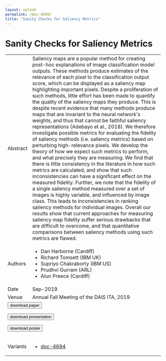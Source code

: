 ```yaml
---
layout: splash
permalink: /doc-4699/
title: "Sanity Checks for Saliency Metrics"
---
```


# Sanity Checks for Saliency Metrics

<table>
    <tbody>
    <tr>
        <td>Abstract</td>
        <td>Saliency maps are a popular method for creating post-hoc explanations of image classification model outputs. These methods produce estimates of the relevance of each pixel to the classification output score, which can be displayed as a saliency map highlighting important pixels. Despite a proliferation of such methods, little effort has been made to quantify the quality of the saliency maps they produce. This is despite recent evidence that many methods produce maps that are invariant to the neural network's weights, and thus that cannot be faithful saliency representations (Adebayo et al., 2018). We therefore investigate possible metrics for evaluating the fidelity of saliency methods (i.e. saliency metrics) based on perturbing high-relevance pixels. We develop the theory of how we expect such metrics to perform, and what precisely they are measuring. We find that there is little consistency in the literature in how such metrics are calculated, and show that such inconsistencies can have a significant effect on the measured fidelity. Further, we note that the fidelity of a single saliency method measured over a set of images is highly variable, and influenced by image class. This leads to inconsistencies in ranking saliency methods for individual images. Overall our results show that current approaches for measuring saliency map fidelity suffer serious drawbacks that are difficult to overcome, and that quantitative comparisons between saliency methods using such metrics are flawed.</td>
    </tr>
    <tr>
        <td>Authors</td>
        <td>
            <ul>
                <li>Dan Harborne (Cardiff)</li>
                <li>Richard Tomsett (IBM UK)</li>
                <li>Supriyo Chakraborty (IBM US)</li>
                <li>Prudhvi Gurram (ARL)</li>
                <li>Alun Preece (Cardiff)</li>
            </ul>
        </td>
    </tr>
    <tr>
        <td>Date</td>
        <td>Sep-2019</td>
    </tr>
    <tr>
        <td>Venue</td>
        <td>Annual Fall Meeting of the DAIS ITA, 2019</td>
    </tr>
        <tr>
            <td colspan="2">
                <form method="get" action="https://ibm.box.com/v/doc-4699-paper">
                    <button type="submit">download paper</button>
                </form>
                <form method="get" action="https://ibm.box.com/v/doc-4699-slides">
                    <button type="submit">download presentation</button>
                </form>
                <form method="get" action="https://ibm.box.com/v/doc-4699-poster">
                    <button type="submit">download poster</button>
                </form>
            </td>
        </tr>
        <tr>
            <td>Variants</td>
            <td>
                <ul>
                    <li><a href="\doc-4694\">doc-4694</a></li>
                </ul>
            </td>
        </tr>
    </tbody>
</table>
